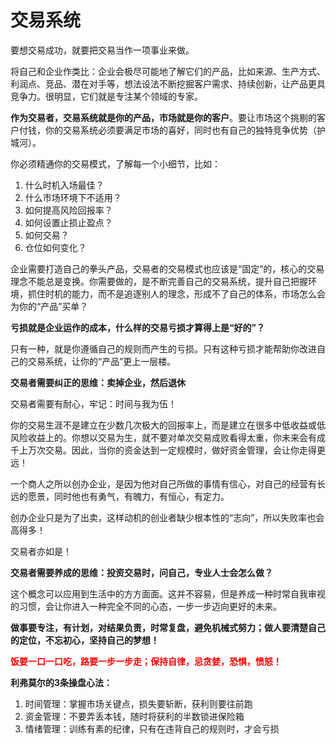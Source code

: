 # 交易系统

要想交易成功，就要把交易当作一项事业来做。

将自己和企业作类比：企业会极尽可能地了解它们的产品，比如来源、生产方式、利润点、竞品、潜在对手等，想法设法不断挖掘客户需求、持续创新，让产品更具竞争力。很明显，它们就是专注某个领域的专家。

**作为交易者，交易系统就是你的产品，市场就是你的客户**。要让市场这个挑剔的客户付钱，你的交易系统必须要满足市场的喜好，同时也有自己的独特竞争优势（护城河）。

你必须精通你的交易模式，了解每一个小细节，比如：

1. 什么时机入场最佳？
2. 什么市场环境下不适用？
3. 如何提高风险回报率？
4. 如何设置止损止盈点？
5. 如何交易？
6. 仓位如何变化？

企业需要打造自己的拳头产品，交易者的交易模式也应该是“固定”的，核心的交易理念不能总是变换。你需要做的，是不断完善自己的交易系统，提升自己把握环境，抓住时机的能力，而不是追逐别人的理念，形成不了自己的体系，市场怎么会为你的“产品”买单？

**亏损就是企业运作的成本，什么样的交易亏损才算得上是“好的”？**

只有一种，就是你遵循自己的规则而产生的亏损。只有这种亏损才能帮助你改进自己的交易系统，让你的“产品”更上一层楼。

**交易者需要纠正的思维：卖掉企业，然后退休**

交易者需要有耐心，牢记：时间与我为伍！

你的交易生涯不是建立在少数几次极大的回报率上，而是建立在很多中低收益或低风险收益上的。你想以交易为生，就不要对单次交易成败看得太重，你未来会有成千上万次交易。因此，当你的资金达到一定规模时，做好资金管理，会让你走得更远！

一个商人之所以创办企业，是因为他对自己所做的事情有信心，对自己的经营有长远的愿景，同时他也有勇气，有魄力，有恒心，有定力。

创办企业只是为了出卖，这样动机的创业者缺少根本性的“志向”，所以失败率也会高得多！ 

交易者亦如是！

**交易者需要养成的思维：投资交易时，问自己，专业人士会怎么做？**

这个概念可以应用到生活中的方方面面。这并不容易，但是养成一种时常自我审视的习惯，会让你进入一种完全不同的心态，一步一步迈向更好的未来。

**做事要专注，有计划，对结果负责，时常复盘，避免机械式努力；做人要清楚自己的定位，不忘初心，坚持自己的梦想！**

<b style="color:red">饭要一口一口吃，路要一步一步走；保持自律，忌贪婪，恐惧，愤怒！</b>

**利弗莫尔的3条操盘心法：**

1. 时间管理：掌握市场关键点，损失要斩断，获利则要往前跑
2. 资金管理：不要弄丢本钱，随时将获利的半数锁进保险箱
3. 情绪管理：训练有素的纪律，只有在违背自己的规则时，才会亏损

